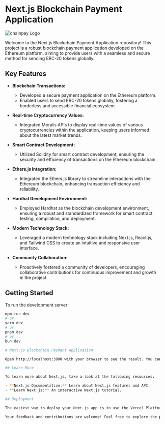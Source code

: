# Next.js Blockchain Payment Application

![chainpay Logo](https://sajadh.vercel.app/assets/chainpay-da3d85e6.png)

Welcome to the Next.js Blockchain Payment Application repository! This project is a robust blockchain payment application developed on the Ethereum platform, aiming to provide users with a seamless and secure method for sending ERC-20 tokens globally.

## Key Features

- **Blockchain Transactions:**
  - Developed a secure payment application on the Ethereum platform.
  - Enabled users to send ERC-20 tokens globally, fostering a borderless and accessible financial ecosystem.

- **Real-time Cryptocurrency Values:**
  - Integrated Moralis APIs to display real-time values of various cryptocurrencies within the application, keeping users informed about the latest market trends.

- **Smart Contract Development:**
  - Utilized Solidity for smart contract development, ensuring the security and efficiency of transactions on the Ethereum blockchain.

- **Ethers.js Integration:**
  - Integrated the Ethers.js library to streamline interactions with the Ethereum blockchain, enhancing transaction efficiency and reliability.

- **Hardhat Development Environment:**
  - Employed Hardhat as the blockchain development environment, ensuring a robust and standardized framework for smart contract testing, compilation, and deployment.

- **Modern Technology Stack:**
  - Leveraged a modern technology stack including Next.js, React.js, and Tailwind CSS to create an intuitive and responsive user interface.

- **Community Collaboration:**
  - Proactively fostered a community of developers, encouraging collaborative contributions for continuous improvement and growth in the project.

## Getting Started

To run the development server:

```bash
npm run dev
# or
yarn dev
# or
pnpm dev
# or
bun dev

# Next.js Blockchain Payment Application

Open http://localhost:3000 with your browser to see the result. You can start editing the page by modifying app/page.js. The page auto-updates as you edit the file.

## Learn More

To learn more about Next.js, take a look at the following resources:

- **Next.js Documentation:** Learn about Next.js features and API.
- **Learn Next.js:** An interactive Next.js tutorial.

## Deployment

The easiest way to deploy your Next.js app is to use the Vercel Platform from the creators of Next.js. Check out our [Next.js deployment documentation](https://nextjs.org/docs/deployment) for more details.

Your feedback and contributions are welcome! Feel free to explore the project, provide feedback, and contribute to the continuous improvement of this blockchain payment application. Happy coding! 🚀🌐
